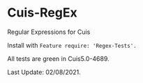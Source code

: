 Cuis-RegEx
==========

Regular Expressions for Cuis

Install with ```Feature require: 'Regex-Tests'.``` 

All tests are green in Cuis5.0-4689.

Last Update: 02/08/2021.
